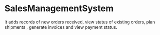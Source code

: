 # SalesManagementSystem
It adds records of new orders received, view status of existing orders, plan shipments , generate invoices and view payment status.
